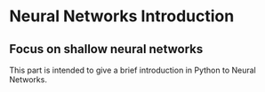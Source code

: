 # Neural Networks Introduction


## Focus on shallow neural networks

This part is intended to give a brief introduction in Python to Neural Networks.
